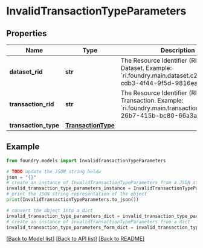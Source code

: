 # InvalidTransactionTypeParameters

## Properties

Name | Type | Description | Notes
------------ | ------------- | ------------- | -------------
**dataset_rid** | **str** | The Resource Identifier (RID) of a Dataset. Example: \`ri.foundry.main.dataset.c26f11c8-cdb3-4f44-9f5d-9816ea1c82da\`.  |
**transaction_rid** | **str** | The Resource Identifier (RID) of a Transaction. Example: \`ri.foundry.main.transaction.0a0207cb-26b7-415b-bc80-66a3aa3933f4\`.  |
**transaction_type** | [**TransactionType**](TransactionType.md) |  |

## Example

```python
from foundry.models import InvalidTransactionTypeParameters

# TODO update the JSON string below
json = "{}"
# create an instance of InvalidTransactionTypeParameters from a JSON string
invalid_transaction_type_parameters_instance = InvalidTransactionTypeParameters.from_json(json)
# print the JSON string representation of the object
print(InvalidTransactionTypeParameters.to_json())

# convert the object into a dict
invalid_transaction_type_parameters_dict = invalid_transaction_type_parameters_instance.to_dict()
# create an instance of InvalidTransactionTypeParameters from a dict
invalid_transaction_type_parameters_form_dict = invalid_transaction_type_parameters.from_dict(invalid_transaction_type_parameters_dict)
```

[\[Back to Model list\]](../README.md#documentation-for-models) [\[Back to API list\]](../README.md#documentation-for-api-endpoints) [\[Back to README\]](../README.md)
